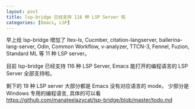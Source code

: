 ```yaml
---
layout: post
title: lsp-bridge 已经支持 116 种 LSP Server 啦
categories: [Emacs, LSP]
---
```


早上给 lsp-bridge 增加了 ltex-ls, Cucmber, citation-langserver, ballerina-lang-server, Odin, Common Workflow, v-analyzer, TTCN-3, Fennel, Fuzion, Standard ML 等 11 种 LSP server。

目前 lsp-bridge 已经支持 116 种 LSP Server, Emacs 能打开的编程语言的 LSP Server 全部支持啦。

剩下的 19 种 LSP server 大部分都是 Emacs 没有对应语言的 mode， 少部分是 Windows 专用的编程语言, 具体的可以看 https://github.com/manateelazycat/lsp-bridge/blob/master/todo.md 
